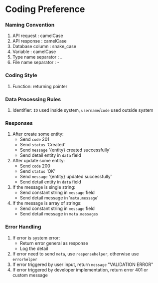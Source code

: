Coding Preference
=================

### Naming Convention
1. API request : camelCase
2. API response : camelCase
3. Database column : snake_case
4. Variable : camelCase
5. Type name separator : _
6. File name separator : -

### Coding Style
1. Function: returning pointer

### Data Processing Rules
1. Identifier: `ID` used inside system, `username`/`code` used outside system

### Responses
1. After create some entity:
   - Send `code` 201
   - Send `status` 'Created'
   - Send `message` '{entity} created successfully'
   - Send detail entity in `data` field
2. After update some entity:
   - Send `code` 200
   - Send `status` 'OK'
   - Send `message` '{entity} updated successfully'
   - Send detail entity in `data` field
3. If the message is single string:
   - Send constant string in `message` field
   - Send detail message in '`meta.message`'
4. If the message is array of strings:
   - Send constant string in `message` field
   - Send detail message in `meta.messages`

### Error Handling
1. If error is system error:
   - Return error general as response
   - Log the detail
2. If error need to send `meta`, use `responsehelper`, otherwise use `errorhelper`
3. If error triggered by user input, return `message` "VALIDATION ERROR"
4. If error triggered by developer implementation, return error 401 or custom message

